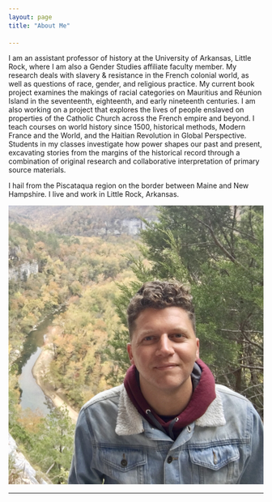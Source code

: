 ```yaml
---
layout: page
title: "About Me"

---
```


I am an assistant professor of history at the University of Arkansas, Little Rock, where I am also a Gender Studies affiliate faculty member. My research deals with slavery & resistance in the French colonial world, as well as questions of race, gender, and religious practice. My current book project examines the makings of racial categories on Mauritius and Réunion Island in the seventeenth, eighteenth, and early nineteenth centuries. I am also working on a project that explores the lives of people enslaved on properties of the Catholic Church across the French empire and beyond. I teach courses on world history since 1500, historical methods, Modern France and the World, and the Haitian Revolution in Global Perspective. Students in my classes investigate how power shapes our past and present, excavating stories from the margins of the historical record through a combination of original research and collaborative interpretation of primary source materials. 

I hail from the Piscataqua region on the border between Maine and New Hampshire. I live and work in Little Rock, Arkansas.

![Photo](IMG-3710.jpg)

---
